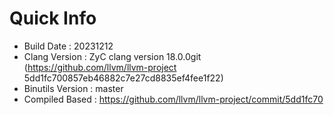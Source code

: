 # Quick Info
* Build Date : 20231212
* Clang Version : ZyC clang version 18.0.0git (https://github.com/llvm/llvm-project 5dd1fc700857eb46882c7e27cd8835ef4fee1f22)
* Binutils Version : master
* Compiled Based : https://github.com/llvm/llvm-project/commit/5dd1fc70

